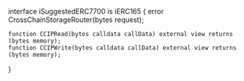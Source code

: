 interface iSuggestedERC7700 is iERC165 {
    error CrossChainStorageRouter(bytes request);

    function CCIPRead(bytes calldata callData) external view returns (bytes memory);      
    function CCIPWrite(bytes calldata callData) external view returns (bytes memory);
}
